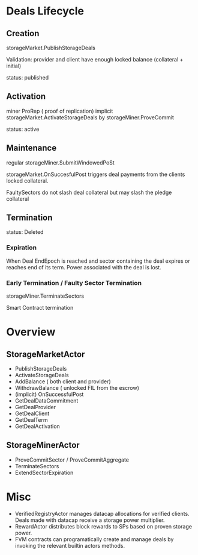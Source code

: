 # Deals Lifecycle

## Creation

storageMarket.PublishStorageDeals 

Validation: provider and client have enough locked balance (collateral + initial)

status: published

## Activation

miner ProRep ( proof of replication)
implicit storageMarket.ActivateStorageDeals by storageMiner.ProveCommit

status: active

## Maintenance

regular storageMiner.SubmitWindowedPoSt 

storageMarket.OnSuccesfulPost triggers deal payments from the clients locked collateral.


FaultySectors do not slash deal collateral but may slash the pledge collateral

## Termination

status: Deleted

### Expiration

When Deal EndEpoch is reached and sector containing the deal expires or reaches end of its term.
Power associated with the deal is lost.

### Early Termination / Faulty Sector Termination

storageMiner.TerminateSectors

Smart Contract termination

# Overview

## StorageMarketActor

- PublishStorageDeals
- ActivateStorageDeals
- AddBalance ( both client and provider)
- WithdrawBalance ( unlocked FIL from the escrow)
- (implicit) OnSuccessfulPost
- GetDealDataCommitment
- GetDealProvider
- GetDealClient
- GetDealTerm
- GetDealActivation

## StorageMinerActor

- ProveCommitSector / ProveCommitAggregate
- TerminateSectors
- ExtendSectorExpiration

# Misc

- VerifiedRegistryActor manages datacap allocations for verified clients. Deals made with datacap receive a storage power multiplier.
- RewardActor distributes block rewards to SPs based on proven storage power.
- FVM contracts can programatically create and manage deals by invoking the relevant builtin actors methods.




